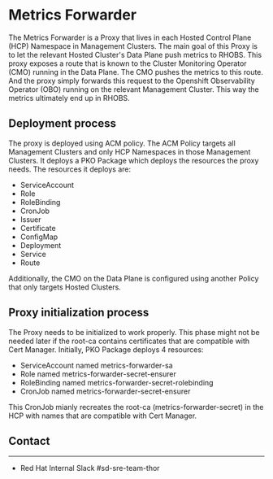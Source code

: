 # Metrics Forwarder

The Metrics Forwarder is a Proxy that lives in each Hosted Control Plane (HCP) Namespace in Management Clusters. The main goal of this Proxy is to let the relevant Hosted Cluster's Data Plane push metrics to RHOBS. This proxy exposes a route that is known to the Cluster Monitoring Operator (CMO) running in the Data Plane. The CMO pushes the metrics to this route. And the proxy simply forwards this request to the Openshift Observability Operator (OBO) running on the relevant Management Cluster. This way the metrics ultimately end up in RHOBS.

## Deployment process

The proxy is deployed using ACM policy. The ACM Policy targets all Management Clusters and only HCP Namespaces in those Management Clusters. It deploys a PKO Package which deploys the resources the proxy needs. The resources it deploys are:
- ServiceAccount
- Role
- RoleBinding
- CronJob
- Issuer
- Certificate
- ConfigMap
- Deployment
- Service
- Route

Additionally, the CMO on the Data Plane is configured using another Policy that only targets Hosted Clusters.

## Proxy initialization process

The Proxy needs to be initialized to work properly. This phase might not be needed later if the root-ca contains certificates that are compatible with Cert Manager.
Initially, PKO Package deploys 4 resources:
- ServiceAccount named metrics-forwarder-sa
- Role named metrics-forwarder-secret-ensurer
- RoleBinding named metrics-forwarder-secret-rolebinding
- CronJob named metrics-forwarder-secret-ensurer

This CronJob mianly recreates the root-ca (metrics-forwarder-secret) in the HCP with names that are compatible with Cert Manager. 

## Contact
___
- Red Hat Internal Slack #sd-sre-team-thor
